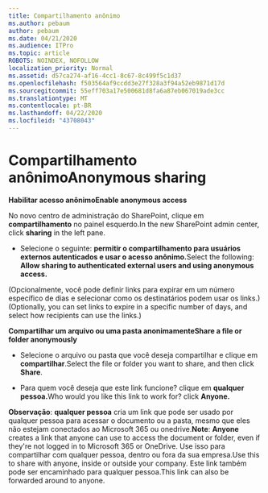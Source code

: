 ```yaml
---
title: Compartilhamento anônimo
ms.author: pebaum
author: pebaum
ms.date: 04/21/2020
ms.audience: ITPro
ms.topic: article
ROBOTS: NOINDEX, NOFOLLOW
localization_priority: Normal
ms.assetid: d57ca274-af16-4cc1-8c67-8c499f5c1d37
ms.openlocfilehash: f503564af9ccdd3e27f328a3f94a52eb9871d17d
ms.sourcegitcommit: 55eff703a17e500681d8fa6a87eb067019ade3cc
ms.translationtype: MT
ms.contentlocale: pt-BR
ms.lasthandoff: 04/22/2020
ms.locfileid: "43708043"
---
```

# <a name="anonymous-sharing"></a><span data-ttu-id="79ab0-102">Compartilhamento anônimo</span><span class="sxs-lookup"><span data-stu-id="79ab0-102">Anonymous sharing</span></span>

 <span data-ttu-id="79ab0-103">**Habilitar acesso anônimo**</span><span class="sxs-lookup"><span data-stu-id="79ab0-103">**Enable anonymous access**</span></span>
  
<span data-ttu-id="79ab0-104">No novo centro de administração do SharePoint, clique em **compartilhamento** no painel esquerdo.</span><span class="sxs-lookup"><span data-stu-id="79ab0-104">In the new SharePoint admin center, click **sharing** in the left pane.</span></span> 
  
- <span data-ttu-id="79ab0-105">Selecione o seguinte: **permitir o compartilhamento para usuários externos autenticados e usar o acesso anônimo.**</span><span class="sxs-lookup"><span data-stu-id="79ab0-105">Select the following: **Allow sharing to authenticated external users and using anonymous access.**</span></span>
  
<span data-ttu-id="79ab0-106">(Opcionalmente, você pode definir links para expirar em um número específico de dias e selecionar como os destinatários podem usar os links.)</span><span class="sxs-lookup"><span data-stu-id="79ab0-106">(Optionally, you can set links to expire in a specific number of days, and select how recipients can use the links.)</span></span>
    
 <span data-ttu-id="79ab0-107">**Compartilhar um arquivo ou uma pasta anonimamente**</span><span class="sxs-lookup"><span data-stu-id="79ab0-107">**Share a file or folder anonymously**</span></span>
  
- <span data-ttu-id="79ab0-108">Selecione o arquivo ou pasta que você deseja compartilhar e clique em **compartilhar**.</span><span class="sxs-lookup"><span data-stu-id="79ab0-108">Select the file or folder you want to share, and then click **Share**.</span></span> 
    
- <span data-ttu-id="79ab0-109">Para quem você deseja que este link funcione? clique em **qualquer pessoa.**</span><span class="sxs-lookup"><span data-stu-id="79ab0-109">Who would you like this link to work for? click **Anyone.**</span></span>
  
 <span data-ttu-id="79ab0-110">**Observação**: **qualquer pessoa** cria um link que pode ser usado por qualquer pessoa para acessar o documento ou a pasta, mesmo que eles não estejam conectados ao Microsoft 365 ou onedrive.</span><span class="sxs-lookup"><span data-stu-id="79ab0-110">**Note**: **Anyone** creates a link that anyone can use to access the document or folder, even if they're not logged in to Microsoft 365 or OneDrive.</span></span> <span data-ttu-id="79ab0-111">Use isso para compartilhar com qualquer pessoa, dentro ou fora da sua empresa.</span><span class="sxs-lookup"><span data-stu-id="79ab0-111">Use this to share with anyone, inside or outside your company.</span></span> <span data-ttu-id="79ab0-112">Este link também pode ser encaminhado para qualquer pessoa.</span><span class="sxs-lookup"><span data-stu-id="79ab0-112">This link can also be forwarded around to anyone.</span></span> 
    

